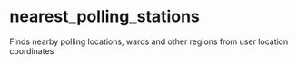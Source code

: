# nearest_polling_stations
Finds nearby polling locations, wards and other regions from user location coordinates
